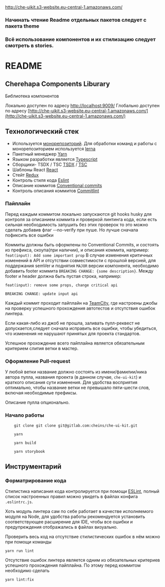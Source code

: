http://che-uikit.s3-website.eu-central-1.amazonaws.com/


### Начинать чтение Readme отдельных пакетов следует с пакета theme

### Всё использование компонентов и их стилизацию следует смотреть в stories.

# README #

## Cherehapa Components Liburary

Библиотека компонентов

Локально доступен по адресу [http://localhost:9009/](http://localhost:9009/)
Глобально доступен по адресу [http://che-uikit.s3-website.eu-central-1.amazonaws.com/](http://che-uikit.s3-website.eu-central-1.amazonaws.com/)

## Технологический стек

- Используется [монорепозиторий](https://monorepo.tools/). Для обработки команд и работы с монорепозиторием используется [lerna](https://github.com/lerna/lerna)
- Пакетный менеджер [Yarn](https://yarnpkg.com/)
- Языком разработки является [Typescript](https://www.typescriptlang.org/)
- Сборщики- TSDX / TSC [TSDX](https://github.com/jaredpalmer/tsdx) / [TSC](https://www.typescriptlang.org/docs/handbook/compiler-options.html)
- Шаблоны React [React](https://www.reactjs.org/)
- Стейт [Redux](https://redux.js.org/)
- Контроль стиля кода [Eslint](https://eslint.org/)
- Описание коммитов [Conventional commits](https://www.conventionalcommits.org/en/v1.0.0/)
- Контроль описания коммитов [Commitlint](https://github.com/conventional-changelog/commitlint)


### Пайплайн
Перед каждым коммитом локально запускаются git hooks husky для контроля за описанием коммита и проверкой линтинга кода, если есть сильная необходимость запушить без этих проверок то это можно сделать добавив флаг --no-verify при пуше. Но лучше сначала пофиксить все ошибки

Коммиты должны быть оформлены по Conventional Commits, и состоять из префикса, скоупа(при наличии), и описания коммита,
например: `feat(input): Add some important prop`
В случае изменения критичных изменений в API и отсутствии совместимости с прошлой версией, для поддержания semVer и поднятия `MAJOR` версии компонента, необходимо добавить footer коммита `BREAKING CHANGE: {some description}`. Между footer и header должна быть пустая строка, например:  
```
feat(input): remove some props, change critical api

BREAKING CHANGE: update input api
```

Каждый коммит проходит пайплайн на [TeamCity](http://tc.aws.che.lo/), где настроены
джобы на проверку успешного прохождения автотестов и отсутствия ошибок линтера.

Если какая-либо из джоб не прошла, заливать пулл-реквест не допускается,следует сначала исправить все ошибки,
чтобы убедиться, что изменения не нарушают принятых для проекта стандартов.

Успешное прохождение всего пайплайна является обязательным критерием слития ветки в мастер.


### Оформление Pull-request

У любой ветки название должно состоять из имени/фамилии/ника автора пулла, названия проекта (в данном случае, `che-ui-kit`)
и краткого описания сути изменения. Для удобства восприятия оптимально, чтобы название ветки не превышало пяти-шести слов,
включая необходимые префиксы.

Описание пулла опционально.

### Начало работы

```
    git clone git clone git@gitlab.com:cheins/che-ui-kit.git

    yarn

    yarn build

    yarn storybook

```

## Инструментарий

### Форматрирование кода

Стилистика написания кода контролируется при помощи [ESLint](https://eslint.org/), полный список настроенных правил можно
увидеть в файлах конфига `.eslintrc.js`.

Хоть модуль линтера сам по себе работает в качестве исполняемого модуля на Node, для удобства работы рекомендуется
установить соответствующее расширение для IDE, чтобы все ошибки и предупреждения отображались в файлах визуально.

Проверить весь код на отсутствие стилистических ошибок в нём можно при помощи команды
```
yarn run lint
```

Отсутствие ошибок линтера является одним из обязательных критериев успешного прохождения пайплайна.
По этому перед коммитом необходимо сделать 
```
yarn lint:fix
```
